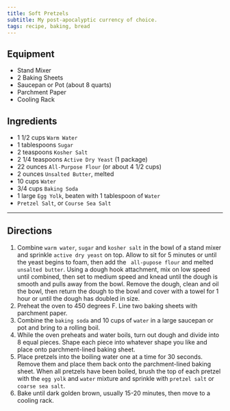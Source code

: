 ```yaml
---
title: Soft Pretzels
subtitle: My post-apocalyptic currency of choice.
tags: recipe, baking, bread
---
```


## Equipment
- Stand Mixer
- 2 Baking Sheets
- Saucepan or Pot (about 8 quarts)
- Parchment Paper
- Cooling Rack

## Ingredients
- 1 1/2 cups `Warm Water`
- 1 tablespoons `Sugar`
- 2 teaspoons `Kosher Salt`
- 2 1/4 teaspoons `Active Dry Yeast` (1 package)
- 22 ounces `All-Purpose Flour` (or about 4 1/2 cups)
- 2 ounces `Unsalted Butter`, melted
- 10 cups `Water`
- 3/4 cups `Baking Soda`
- 1 large `Egg Yolk`, beaten with 1 tablespoon of `Water`
- `Pretzel Salt`, or `Course Sea Salt`

***

## Directions
1. Combine `warm water`, `sugar` and `kosher salt` in the bowl of a stand mixer and sprinkle `active dry yeast` on top. Allow to sit for 5 minutes or until the yeast begins to foam, then add the ` all-pupose flour` and melted `unsalted butter`. Using a dough hook attachment, mix on low speed until combined, then set to medium speed and knead until the dough is smooth and pulls away from the bowl. Remove the dough, clean and oil the bowl, then return the dough to the bowl and cover with a towel for 1 hour or until the dough has doubled in size.
2. Preheat the oven to 450 degrees F. Line two baking sheets with parchment paper.
3. Combine the `baking soda` and 10 cups of `water` in a large saucepan or pot and bring to a rolling boil.
4. While the oven preheats and water boils, turn out dough and divide into 8 equal pieces. Shape each piece into whatever shape you like and place onto parchment-lined baking sheet.
5. Place pretzels into the boiling water one at a time for 30 seconds. Remove them and place them back onto the parchment-lined baking sheet. When all pretzels have been boiled, brush the top of each pretzel with the `egg yolk` and `water` mixture and sprinkle with `pretzel salt` or `coarse sea salt`.
6. Bake until dark golden brown, usually 15-20 minutes, then move to a cooling rack.
